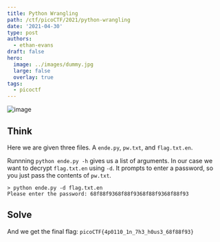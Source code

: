 ```yaml
---
title: Python Wrangling
path: /ctf/picoCTF/2021/python-wrangling
date: '2021-04-30'
type: post
authors:
  - ethan-evans
draft: false
hero:
  image: ../images/dummy.jpg
  large: false
  overlay: true
tags:
  - picoctf
---
```


![image](https://user-images.githubusercontent.com/71365470/112552435-0c805780-8d80-11eb-98d7-583f97c3e5c6.png)

## Think

Here we are given three files. A `ende.py`, `pw.txt`, and `flag.txt.en`.

Runnning `python ende.py -h` gives us a list of arguments. In our case we want to decrypt `flag.txt.en` using `-d`. It prompts to enter a password, so you just pass the contents of `pw.txt`.

```shell
> python ende.py -d flag.txt.en
Please enter the password: 68f88f9368f88f9368f88f9368f88f93
```

## Solve

And we get the final flag: ```picoCTF{4p0110_1n_7h3_h0us3_68f88f93}```